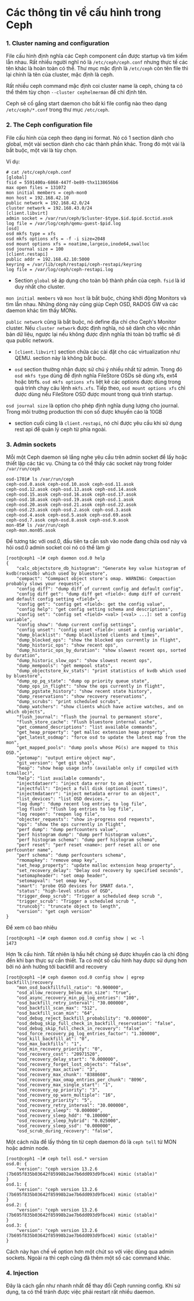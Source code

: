 # Các thông tin về cấu hình trong Ceph

### 1. Cluster naming and configuration

File cấu hình định nghĩa các Ceph component cần được startup và tìm kiếm lẫn nhau. Rất nhiều người nghĩ nó là `/etc/ceph/ceph.conf` nhưng thực tế các tên khác là hoàn toàn có thể. Thư mục mặc định là `/etc/ceph` còn tên file thì lại chính là tên của cluster, mặc định là ceph.

Rất nhiều ceph command mặc định coi cluster name là ceph, chúng ta có thể thêm tùy chọn `--cluster cephelmerman` để chỉ định tên.

Ceph sẽ cố gắng start daemon cho bất kì file config nào theo dạng `/etc/ceph/*.conf` trong thư mục `/etc/ceph`.

### 2. The Ceph configuration file

File cấu hình của ceph theo dạng ini format. Nó có 1 section dành cho global, một vài section dành cho các thành phần khác. Trong đó một vài là bắt buộc, một vài là tùy chọn.

Ví dụ:

```
# cat /etc/ceph/ceph.conf
[global]
fsid = 5591400a-6868-447f-be89-thx1138656b6
max open files = 131072
mon initial members = ceph-mon0
mon host = 192.168.42.10
public network = 192.168.42.0/24
cluster network = 192.168.43.0/24
[client.libvirt]
admin socket = /var/run/ceph/$cluster-$type.$id.$pid.$cctid.asok
log file = /var/log/ceph/qemu-guest-$pid.log
[osd]
osd mkfs type = xfs
osd mkfs options xfs = -f -i size=2048
osd mount options xfs = noatime,largeio,inode64,swalloc
osd journal size = 100
[client.restapi]
public addr = 192.168.42.10:5000
keyring = /var/lib/ceph/restapi/ceph-restapi/keyring
log file = /var/log/ceph/ceph-restapi.log
```

- Section `global` sẽ áp dụng cho toàn bộ thành phần của ceph. `fsid` là id duy nhất cho cluster.

`mon initial members` và `mon host` là bắt buộc, chúng khởi động Monitors và tìm lẫn nhau. Những dòng này cũng giúp Ceph OSD, RADOS GW và các daemon khác tìm thấy MONs.

`public network` cũng là bắt buộc, nó define địa chỉ cho Ceph's Monitor cluster. Nếu `cluster network` được định nghĩa, nó sẽ dành cho việc nhân bản dữ liệu, ngược lại nếu không được định nghĩa thì toàn bộ traffic sẽ đi qua public network.

- `[client.libvirt]` section chứa các cài đặt cho các virtualization như QEMU. section này là không bắt buộc.

- `osd` section thường nhận được sử chú ý nhiều nhất từ admin. Trong đó `osd mkfs type` dùng để định nghĩa FileStore OSDs sẽ dùng xfs, ext4 hoặc btrfs.
`osd mkfs options xfs` liệt kê các options được dùng trong quá trình chạy câu lệnh `mkfs.xfs`. Tiếp theo, `osd mount options xfs` chỉ được dùng nếu FileStore OSD được mount trong quá trình startup.

`osd journal size` là option cho phép định nghĩa dung lượng cho journal. Trong môi trường production thì con số được khuyến cáo là 10GB

- section cuối cùng là `client.restapi`, nó chỉ được yêu cầu khi sử dụng rest api để quản lý ceph từ phía ngoài.

### 3. Admin sockets

Mỗi một Ceph daemon sẽ lắng nghe yêu cầu trên admin socket để lấy hoặc thiết lập các tác vụ. Chúng ta có thể thấy các socket này trong folder `/var/run/ceph`

```
osd-1701# ls /var/run/ceph
ceph-osd.0.asok ceph-osd.10.asok ceph-osd.11.asok
ceph-osd.12.asok ceph-osd.13.asok ceph-osd.14.asok
ceph-osd.15.asok ceph-osd.16.asok ceph-osd.17.asok
ceph-osd.18.asok ceph-osd.19.asok ceph-osd.1.asok
ceph-osd.20.asok ceph-osd.21.asok ceph-osd.22.asok
ceph-osd.23.asok ceph-osd.2.asok ceph-osd.3.asok
ceph-osd.4.asok ceph-osd.5.asok ceph-osd.69.asok
ceph-osd.7.asok ceph-osd.8.asok ceph-osd.9.asok
mon-05# ls /var/run/ceph
ceph-mon.mon05.asok
```

Để tương tác với osd.0, đầu tiên ta cần ssh vào node đang chứa osd này và hỏi osd.0 admin socket coi nó có thể làm gì

```
[root@ceph1 ~]# ceph daemon osd.0 help
{
    "calc_objectstore_db_histogram": "Generate key value histogram of kvdb(rocksdb) which used by bluestore",
    "compact": "Commpact object store's omap. WARNING: Compaction probably slows your requests",
    "config diff": "dump diff of current config and default config",
    "config diff get": "dump diff get <field>: dump diff of current and default config setting <field>",
    "config get": "config get <field>: get the config value",
    "config help": "get config setting schema and descriptions",
    "config set": "config set <field> <val> [<val> ...]: set a config variable",
    "config show": "dump current config settings",
    "config unset": "config unset <field>: unset a config variable",
    "dump_blacklist": "dump blacklisted clients and times",
    "dump_blocked_ops": "show the blocked ops currently in flight",
    "dump_historic_ops": "show recent ops",
    "dump_historic_ops_by_duration": "show slowest recent ops, sorted by duration",
    "dump_historic_slow_ops": "show slowest recent ops",
    "dump_mempools": "get mempool stats",
    "dump_objectstore_kv_stats": "print statistics of kvdb which used by bluestore",
    "dump_op_pq_state": "dump op priority queue state",
    "dump_ops_in_flight": "show the ops currently in flight",
    "dump_pgstate_history": "show recent state history",
    "dump_reservations": "show recovery reservations",
    "dump_scrubs": "print scheduled scrubs",
    "dump_watchers": "show clients which have active watches, and on which objects",
    "flush_journal": "flush the journal to permanent store",
    "flush_store_cache": "Flush bluestore internal cache",
    "get_command_descriptions": "list available commands",
    "get_heap_property": "get malloc extension heap property",
    "get_latest_osdmap": "force osd to update the latest map from the mon",
    "get_mapped_pools": "dump pools whose PG(s) are mapped to this OSD.",
    "getomap": "output entire object map",
    "git_version": "get git sha1",
    "heap": "show heap usage info (available only if compiled with tcmalloc)",
    "help": "list available commands",
    "injectdataerr": "inject data error to an object",
    "injectfull": "Inject a full disk (optional count times)",
    "injectmdataerr": "inject metadata error to an object",
    "list_devices": "list OSD devices.",
    "log dump": "dump recent log entries to log file",
    "log flush": "flush log entries to log file",
    "log reopen": "reopen log file",
    "objecter_requests": "show in-progress osd requests",
    "ops": "show the ops currently in flight",
    "perf dump": "dump perfcounters value",
    "perf histogram dump": "dump perf histogram values",
    "perf histogram schema": "dump perf histogram schema",
    "perf reset": "perf reset <name>: perf reset all or one perfcounter name",
    "perf schema": "dump perfcounters schema",
    "rmomapkey": "remove omap key",
    "set_heap_property": "update malloc extension heap property",
    "set_recovery_delay": "Delay osd recovery by specified seconds",
    "setomapheader": "set omap header",
    "setomapval": "set omap key",
    "smart": "probe OSD devices for SMART data.",
    "status": "high-level status of OSD",
    "trigger_deep_scrub": "Trigger a scheduled deep scrub ",
    "trigger_scrub": "Trigger a scheduled scrub ",
    "truncobj": "truncate object to length",
    "version": "get ceph version"
}
```

Để xem có bao nhiêu

```
[root@ceph1 ~]# ceph daemon osd.0 config show | wc -l
1473
```

Hơn 1k cấu hình. Tất nhiên là hầu hết chúng sẽ được khuyến cáo là chỉ động đến khi bạn thực sự cần thiết. Ta có một số cấu hình hay được sử dụng hơn bởi nó ảnh hưởng tới backfill and recovery

```
[root@ceph1 ~]# ceph daemon osd.0 config show | egrep backfill\|recovery
    "mon_osd_backfillfull_ratio": "0.900000",
    "osd_allow_recovery_below_min_size": "true",
    "osd_async_recovery_min_pg_log_entries": "100",
    "osd_backfill_retry_interval": "30.000000",
    "osd_backfill_scan_max": "512",
    "osd_backfill_scan_min": "64",
    "osd_debug_reject_backfill_probability": "0.000000",
    "osd_debug_skip_full_check_in_backfill_reservation": "false",
    "osd_debug_skip_full_check_in_recovery": "false",
    "osd_force_recovery_pg_log_entries_factor": "1.300000",
    "osd_kill_backfill_at": "0",
    "osd_max_backfills": "1",
    "osd_min_recovery_priority": "0",
    "osd_recovery_cost": "20971520",
    "osd_recovery_delay_start": "0.000000",
    "osd_recovery_forget_lost_objects": "false",
    "osd_recovery_max_active": "3",
    "osd_recovery_max_chunk": "8388608",
    "osd_recovery_max_omap_entries_per_chunk": "8096",
    "osd_recovery_max_single_start": "1",
    "osd_recovery_op_priority": "3",
    "osd_recovery_op_warn_multiple": "16",
    "osd_recovery_priority": "5",
    "osd_recovery_retry_interval": "30.000000",
    "osd_recovery_sleep": "0.000000",
    "osd_recovery_sleep_hdd": "0.100000",
    "osd_recovery_sleep_hybrid": "0.025000",
    "osd_recovery_sleep_ssd": "0.000000",
    "osd_scrub_during_recovery": "false",
```

Một cách nữa để lấy thông tin từ ceph daemon đó là `ceph tell` từ MON hoặc admin node.

```
[root@ceph1 ~]# ceph tell osd.* version
osd.0: {
    "version": "ceph version 13.2.6 (7b695f835b03642f85998b2ae7b6dd093d9fbce4) mimic (stable)"
}
osd.1: {
    "version": "ceph version 13.2.6 (7b695f835b03642f85998b2ae7b6dd093d9fbce4) mimic (stable)"
}
osd.2: {
    "version": "ceph version 13.2.6 (7b695f835b03642f85998b2ae7b6dd093d9fbce4) mimic (stable)"
}
osd.3: {
    "version": "ceph version 13.2.6 (7b695f835b03642f85998b2ae7b6dd093d9fbce4) mimic (stable)"
}
```

Cách này hạn chế về option hơn một chút so với việc dùng qua admin sockets. Ngoài ra thì ceph cũng đã thêm một số các command khác.

### 4. Injection

Đây là cách gần như nhanh nhất để thay đổi Ceph running config. Khi sử dụng, ta có thể tránh được việc phải restart rất nhiều daemon.
